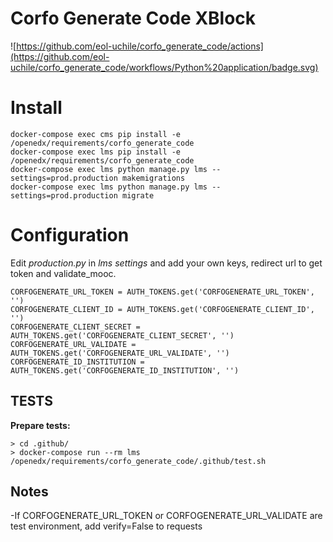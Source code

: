 # Corfo Generate Code XBlock

![https://github.com/eol-uchile/corfo_generate_code/actions](https://github.com/eol-uchile/corfo_generate_code/workflows/Python%20application/badge.svg)

# Install

    docker-compose exec cms pip install -e /openedx/requirements/corfo_generate_code
    docker-compose exec lms pip install -e /openedx/requirements/corfo_generate_code
    docker-compose exec lms python manage.py lms --settings=prod.production makemigrations
    docker-compose exec lms python manage.py lms --settings=prod.production migrate

# Configuration

Edit *production.py* in *lms settings* and add your own keys, redirect url to get token and validate_mooc.
    
    CORFOGENERATE_URL_TOKEN = AUTH_TOKENS.get('CORFOGENERATE_URL_TOKEN', '')
    CORFOGENERATE_CLIENT_ID = AUTH_TOKENS.get('CORFOGENERATE_CLIENT_ID', '')
    CORFOGENERATE_CLIENT_SECRET = AUTH_TOKENS.get('CORFOGENERATE_CLIENT_SECRET', '')
    CORFOGENERATE_URL_VALIDATE = AUTH_TOKENS.get('CORFOGENERATE_URL_VALIDATE', '')
    CORFOGENERATE_ID_INSTITUTION = AUTH_TOKENS.get('CORFOGENERATE_ID_INSTITUTION', '')

## TESTS
**Prepare tests:**

    > cd .github/
    > docker-compose run --rm lms /openedx/requirements/corfo_generate_code/.github/test.sh

## Notes

-If CORFOGENERATE_URL_TOKEN or CORFOGENERATE_URL_VALIDATE are test environment, add verify=False to requests

